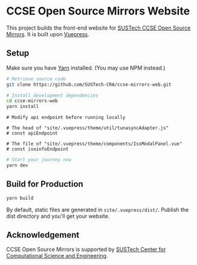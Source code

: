 # CCSE Open Source Mirrors Website

This project builds the front-end website for [SUSTech CCSE Open Source Mirrors](https://mirrors.sustech.edu.cn/). It is built upon [Vuepress](https://vuepress.vuejs.org/).

## Setup

Make sure you have [Yarn](https://yarnpkg.com/) installed. (You may use NPM instead.)

``` sh
# Retrieve source code
git clone https://github.com/SUSTech-CRA/ccse-mirrors-web.git

# Install development dependencies
cd ccse-mirrors-web
yarn install
```

```text
# Modify api endpoint before running locally

# The head of "site/.vuepress/theme/util/tunasyncAdapter.js"
# const apiEndpoint

# The file of "site/.vuepress/theme/components/IsoModalPanel.vue"
# const isoinfoEndpoint
```

```sh
# Start your journey now
yarn dev
```

## Build for Production

``` sh
yarn build
```

By default, static files are generated in `site/.vuepress/dist/`. Publish the dist directory and you'll get your website.

## Acknowledgement

CCSE Open Source Mirrors is supported by [SUSTech Center for Computational Science and Engineering](http://hpc.sustech.edu.cn/).
